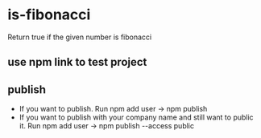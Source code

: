 # is-fibonacci

Return true if the given number is fibonacci

## use npm link to test project

## publish

- If you want to publish. Run npm add user -> npm publish
- If you want to publish with your company name and still want to public it. Run npm add user -> npm publish --access public
